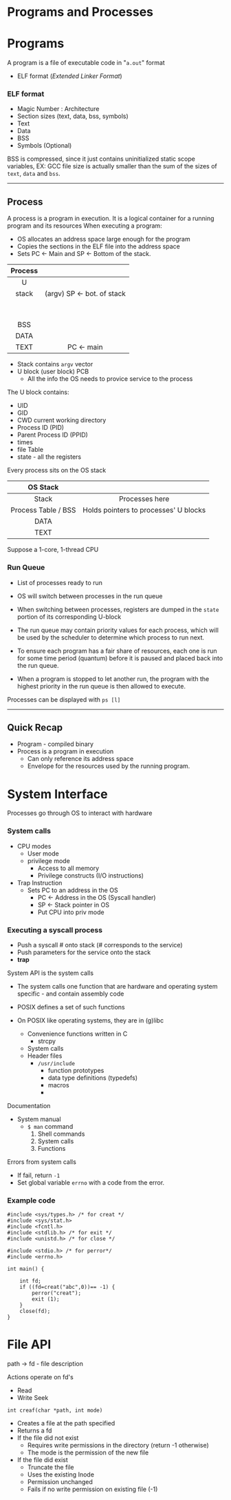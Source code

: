 # Programs and Processes

# Programs

A program is a file of executable code in "`a.out`" format
* ELF format (*Extended Linker Format*)

### ELF format
* Magic Number : Architecture
* Section sizes (text, data, bss, symbols)
* Text
* Data
* BSS
* Symbols (Optional)

BSS is compressed, since it just contains uninitialized static scope variables, EX: GCC file size is actually smaller than the sum of the sizes of `text`, `data` and `bss`.

--------------------------------
## Process

A process is a program in execution. It is a logical container for a running program and its resources
When executing a program:
* OS allocates an address space large enough for the program
* Copies the sections in the ELF file into the address space
* Sets PC <- Main and SP <- Bottom of the stack.

|  Process  |                            |
| :-------: | :------------------------: |
|     U     |                            |
|   stack   | (argv) SP <- bot. of stack |
| <br></br> |                            |
|    BSS    |                            |
|   DATA    |                            |
|   TEXT    |         PC <- main         |

* Stack contains `argv` vector
* U block (user block) PCB
  * All the info the OS needs to provice service to the process

The U block contains:
* UID
* GID
* CWD current working directory
* Process ID (PID)
* Parent Process ID (PPID)
* times
* file Table
* state - all the registers

Every process sits on the OS stack

|   OS Stack    |                                       |
| :-----------: | :-----------------------------------: |
|     Stack     |            Processes here             |
| Process Table / BSS | Holds pointers to processes' U blocks |
|     DATA      |                                       |
|     TEXT      |                                       |

Suppose a 1-core, 1-thread CPU

### Run Queue
* List of processes ready to run
* OS will switch between processes in the run queue
* When switching between processes, registers are dumped in the `state` portion of its corresponding U-block

* The run queue may contain priority values for each process, which will be used by the scheduler to determine which process to run next.   
* To ensure each program has a fair share of resources, each one is run for some time period (quantum) before it is paused and placed back into the run queue.   
* When a program is stopped to let another run, the program with the highest priority in the run queue is then allowed to execute.

Processes can be displayed with `ps [l]`

----------------------
## Quick Recap
* Program - compiled binary
* Process is a program in execution
  * Can only reference its address space
  * Envelope for the resources used by the running program.

# System Interface

Processes go through OS to interact with hardware
###  System calls
  * CPU modes
    * User mode
    * privilege mode
      * Access to all memory
      * Privilege constructs (I/O instructions)
  * Trap Instruction
    * Sets PC to an address in the OS
      * PC <-  Address in the OS (Syscall handler)
      * SP <- Stack pointer in OS
      * Put CPU into priv mode

### Executing a syscall process
* Push a syscall # onto stack (# corresponds to the service)
* Push parameters for the service onto the stack
* **trap**

System API is the system calls
* The system calls one function that are hardware and operating system specific - and contain assembly code

* POSIX defines a set of such functions
* On POSIX like operating systems, they are in (g)libc
  * Convenience functions written in C
    * strcpy
  * System calls
  * Header files
    * `/usr/include`
      * function prototypes
      * data type definitions (typedefs)
      * macros
      * 
Documentation
* System manual 
  * `$ man` command
    1. Shell commands
    2. System calls
    3. Functions

Errors from system calls
* If fail, return `-1`
* Set global variable `errno` with a code from the error.

### Example code

```
#include <sys/types.h> /* for creat */
#include <sys/stat.h>
#include <fcntl.h>
#include <stdlib.h> /* for exit */
#include <unistd.h> /* for close */

#include <stdio.h> /* for perror*/
#include <errno.h>

int main() {

    int fd;
    if ((fd=creat("abc",0))== -1) {
        perror("creat");
        exit (1);
    }
    close(fd);
}
```

# File API

path -> fd - file description

Actions operate on fd's
* Read
* Write Seek

`int creaf(char *path, int mode)`
* Creates a file at the path specified
* Returns a fd
* If the file did not exist
  * Requires write permissions in the directory (return -1 otherwise)
  * The mode is the permission of the new file
* If the file did exist
  * Truncate the file
  * Uses the existing Inode
  * Permission unchanged 
  * Fails if no write permission on existing file (-1)